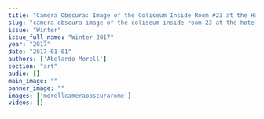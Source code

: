 ```yaml
---
title: "Camera Obscura: Image of the Coliseum Inside Room #23 at the Hotel Gladiatori, Rome, 2007"
slug: "camera-obscura-image-of-the-coliseum-inside-room-23-at-the-hotel-gladiatori-rome-2007"
issue: "Winter"
issue_full_name: "Winter 2017"
year: "2017"
date: "2017-01-01"
authors: ['Abelardo Morell']
section: "art"
audio: []
main_image: ""
banner_image: ""
images: ['morellcameraobscurarome']
videos: []
---
```

